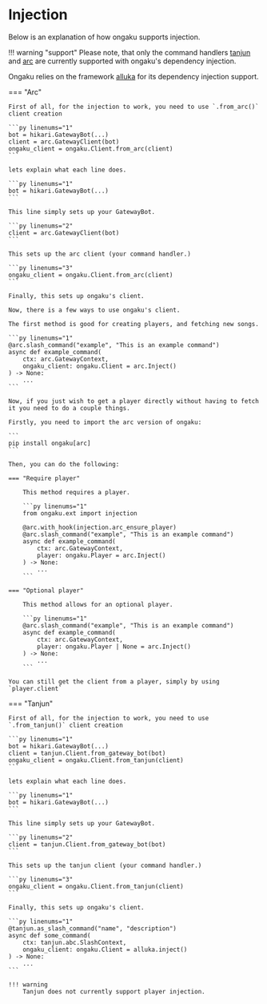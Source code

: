 # Injection

Below is an explanation of how ongaku supports injection.

!!! warning "support"
    Please note, that only the command handlers [tanjun](https://github.com/FasterSpeeding/Tanjun) and [arc](https://github.com/hypergonial/hikari-arc) are currently supported with ongaku's dependency injection.

Ongaku relies on the framework [alluka](https://github.com/FasterSpeeding/Alluka) for its dependency injection support.

=== "Arc"

    First of all, for the injection to work, you need to use `.from_arc()` client creation

    ```py linenums="1"
    bot = hikari.GatewayBot(...)
    client = arc.GatewayClient(bot)
    ongaku_client = ongaku.Client.from_arc(client)
    ```

    lets explain what each line does.

    ```py linenums="1"
    bot = hikari.GatewayBot(...)
    ```

    This line simply sets up your GatewayBot.

    ```py linenums="2"
    client = arc.GatewayClient(bot)
    ```

    This sets up the arc client (your command handler.)

    ```py linenums="3"
    ongaku_client = ongaku.Client.from_arc(client)
    ```

    Finally, this sets up ongaku's client.

    Now, there is a few ways to use ongaku's client.

    The first method is good for creating players, and fetching new songs.

    ```py linenums="1"
    @arc.slash_command("example", "This is an example command")
    async def example_command(
        ctx: arc.GatewayContext,
        ongaku_client: ongaku.Client = arc.Inject()
    ) -> None:
        ...
    ```

    Now, if you just wish to get a player directly without having to fetch it you need to do a couple things.

    Firstly, you need to import the arc version of ongaku:

    ```
    pip install ongaku[arc]
    ```

    Then, you can do the following:

    === "Require player"

        This method requires a player.

        ```py linenums="1"
        from ongaku.ext import injection

        @arc.with_hook(injection.arc_ensure_player)
        @arc.slash_command("example", "This is an example command")
        async def example_command(
            ctx: arc.GatewayContext,
            player: ongaku.Player = arc.Inject()
        ) -> None:
            ...
        ```

    === "Optional player"

        This method allows for an optional player.

        ```py linenums="1"
        @arc.slash_command("example", "This is an example command")
        async def example_command(
            ctx: arc.GatewayContext,
            player: ongaku.Player | None = arc.Inject()
        ) -> None:
            ...
        ```

    You can still get the client from a player, simply by using `player.client`

=== "Tanjun"

    First of all, for the injection to work, you need to use `.from_tanjun()` client creation

    ```py linenums="1"
    bot = hikari.GatewayBot(...)
    client = tanjun.Client.from_gateway_bot(bot)
    ongaku_client = ongaku.Client.from_tanjun(client)
    ```

    lets explain what each line does.

    ```py linenums="1"
    bot = hikari.GatewayBot(...)
    ```

    This line simply sets up your GatewayBot.

    ```py linenums="2"
    client = tanjun.Client.from_gateway_bot(bot)
    ```

    This sets up the tanjun client (your command handler.)

    ```py linenums="3"
    ongaku_client = ongaku.Client.from_tanjun(client)
    ```

    Finally, this sets up ongaku's client.

    ```py linenums="1"
    @tanjun.as_slash_command("name", "description")
    async def some_command(
        ctx: tanjun.abc.SlashContext,
        ongaku_client: ongaku.Client = alluka.inject()
    ) -> None:
        ...
    ```

    !!! warning
        Tanjun does not currently support player injection.
